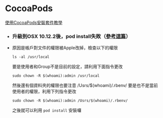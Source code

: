 # CocoaPods
[使用CocoaPods安裝套件教學](https://jay10447.gitbooks.io/book20160316/content/kai_shi_shi_yong_cocoapods_guan_li_di_san_fang_kai.html)

* ### 升級到OSX 10.12.2後，pod install失敗（[參考這篇](https://gold.xitu.io/entry/58620f628d6d810065f940d3)）
 * 原因是帳戶對文件的權限被Apple改掉，檢查以下的權限
 
   `ls -al /usr/local`
  
   要是使用者和Group不是目前的設定，請利用下面指令更改
   
   `sudo chown -R $(whoami):admin /usr/local `
   
   然後還有個資料夾的權限也要注意 /Usrs/$(whoami)/.rbenv/
   要是也不是當前使用者的權限，利用下列指令更改
   
   `sudo chown -R $(whoami):admin /Usrs/$(whoami)/.rbenv/`
   
   之後就可以利用 `pod install` 安裝囉